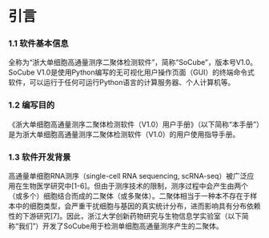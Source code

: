 # 引言

### 1.1 软件基本信息

全称为“浙大单细胞高通量测序二聚体检测软件”，简称“SoCube”，版本号V1.0。SoCube V1.0是使用Python编写的无可视化用户操作页面（GUI）的终端命令式软件，可以运行于任何可运行Python语言的计算服务器、个人计算机等。

### 1.2 编写目的

《浙大单细胞高通量测序二聚体检测软件（V1.0）用户手册》（以下简称“本手册”）是为浙大单细胞高通量测序二聚体检测软件（V1.0）的用户使用指导手册。

### 1.3 软件开发背景

高通量单细胞RNA测序（single-cell RNA sequencing, scRNA-seq）被广泛应用在生物医学研究中\[1-6]。但由于测序技术的限制，测序过程中会产生由两个（或多个）细胞结合而成的二聚体（或多聚体）。二聚体相当于一种本不存在于样本中的细胞类型，会严重干扰细胞与基因的真实统计分布，进而影响具有分布依赖性的下游研究\[7]。因此，浙江大学创新药物研究与生物信息学实验室（以下简称“我们”）开发了SoCube用于检测单细胞高通量测序产生的二聚体。
